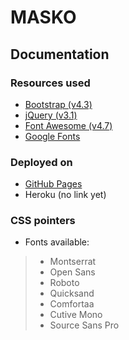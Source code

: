 # MASKO

## Documentation

### Resources used
- [Bootstrap (v4.3)](https://getbootstrap.com/docs/4.3/getting-started/introduction/)
- [jQuery (v3.1)](https://api.jquery.com/)
- [Font Awesome (v4.7)](https://fontawesome.com/v4.7.0/)
- [Google Fonts](https://fonts.google.com/)


### Deployed on

- [GitHub Pages](https://connectmasko.github.io/)
- Heroku (no link yet)

### CSS pointers
- Fonts available:
> - Montserrat
> - Open Sans
> - Roboto
> - Quicksand
> - Comfortaa
> - Cutive Mono
> - Source Sans Pro